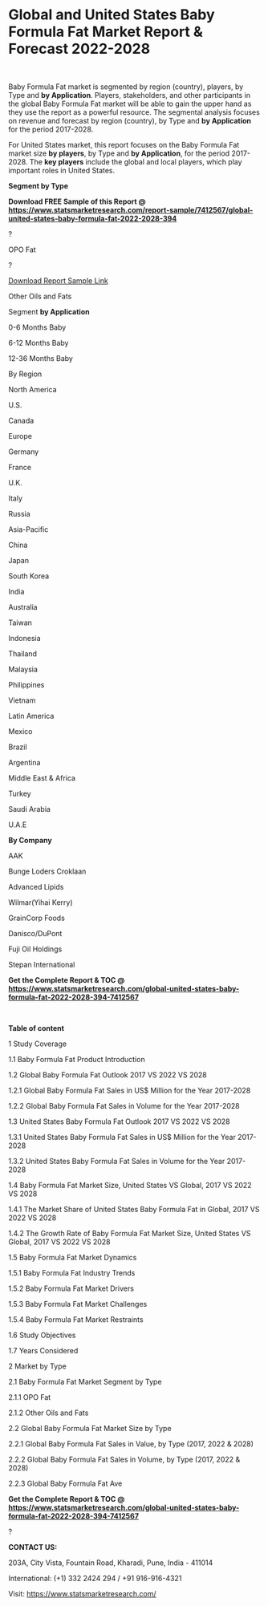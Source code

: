 <h1>Global and United States Baby Formula Fat Market Report & Forecast 2022-2028</h1><br/><p>Baby Formula Fat market is segmented by region (country), players, by Type and <strong>by Application</strong>. Players, stakeholders, and other participants in the global Baby Formula Fat market will be able to gain the upper hand as they use the report as a powerful resource. The segmental analysis focuses on revenue and forecast by region (country), by Type and <strong>by Application</strong> for the period 2017-2028.</p>
 
 
 
 <p>For United States market, this report focuses on the Baby Formula Fat market size <strong>by players</strong>, by Type and <strong>by Application</strong>, for the period 2017-2028. The <strong>key players</strong> include the global and local players, which play important roles in United States.</p>
 
 
 
 <p><strong>Segment by Type</strong></p>
 
 
 
 <div><b>Download FREE Sample of this Report @ <a href="https://www.statsmarketresearch.com/download-free-sample/7412567/global-united-states-baby-formula-fat-2022-2028-394">https://www.statsmarketresearch.com/report-sample/7412567/global-united-states-baby-formula-fat-2022-2028-394</a></b></div>
 
 
 
 <p>? </p>
 
 
 
 <p>OPO Fat</p>
 
 
 
 <p>? </p>
 
 
 
 <p><a href="https://www.statsmarketresearch.com/download-free-sample/7412567/global-united-states-baby-formula-fat-2022-2028-394">Download Report Sample Link</a></p>
 
 
 
 <p>Other Oils and Fats</p>
 
 
 
 <p>Segment <strong>by Application</strong></p>
 
 
 
 <p>0-6 Months Baby</p>
 
 
 
 <p>6-12 Months Baby</p>
 
 
 
 <p>12-36 Months Baby</p>
 
 
 
 <p>By Region</p>
 
 
 
 <p>North America</p>
 
 
 
 <p>U.S.</p>
 
 
 
 <p>Canada</p>
 
 
 
 <p>Europe</p>
 
 
 
 <p>Germany</p>
 
 
 
 <p>France</p>
 
 
 
 <p>U.K.</p>
 
 
 
 <p>Italy</p>
 
 
 
 <p>Russia</p>
 
 
 
 <p>Asia-Pacific</p>
 
 
 
 <p>China</p>
 
 
 
 <p>Japan</p>
 
 
 
 <p>South Korea</p>
 
 
 
 <p>India</p>
 
 
 
 <p>Australia</p>
 
 
 
 <p>Taiwan</p>
 
 
 
 <p>Indonesia</p>
 
 
 
 <p>Thailand</p>
 
 
 
 <p>Malaysia</p>
 
 
 
 <p>Philippines</p>
 
 
 
 <p>Vietnam</p>
 
 
 
 <p>Latin America</p>
 
 
 
 <p>Mexico</p>
 
 
 
 <p>Brazil</p>
 
 
 
 <p>Argentina</p>
 
 
 
 <p>Middle East & Africa</p>
 
 
 
 <p>Turkey</p>
 
 
 
 <p>Saudi Arabia</p>
 
 
 
 <p>U.A.E</p>
 
 
 
 <p><strong>By Company</strong></p>
 
 
 
 <p>AAK</p>
 
 
 
 <p>Bunge Loders Croklaan</p>
 
 
 
 <p>Advanced Lipids</p>
 
 
 
 <p>Wilmar(Yihai Kerry)</p>
 
 
 
 <p>GrainCorp Foods</p>
 
 
 
 <p>Danisco/DuPont</p>
 
 
 
 <p>Fuji Oil Holdings</p>
 
 
 
 <p>Stepan International</p>
 
 
 
 <div><b>Get the Complete Report & TOC @ <a href="https://www.statsmarketresearch.com/global-united-states-baby-formula-fat-2022-2028-394-7412567">https://www.statsmarketresearch.com/global-united-states-baby-formula-fat-2022-2028-394-7412567</a></b></div>
 
 
 
 <p><br />
 
 <b>Table of content</b></p>
 
 
 
 <p>1 Study Coverage<br />
 
 1.1 Baby Formula Fat Product Introduction<br />
 
 1.2 Global Baby Formula Fat Outlook 2017 VS 2022 VS 2028<br />
 
 1.2.1 Global Baby Formula Fat Sales in US$ Million for the Year 2017-2028<br />
 
 1.2.2 Global Baby Formula Fat Sales in Volume for the Year 2017-2028<br />
 
 1.3 United States Baby Formula Fat Outlook 2017 VS 2022 VS 2028<br />
 
 1.3.1 United States Baby Formula Fat Sales in US$ Million for the Year 2017-2028<br />
 
 1.3.2 United States Baby Formula Fat Sales in Volume for the Year 2017-2028<br />
 
 1.4 Baby Formula Fat Market Size, United States VS Global, 2017 VS 2022 VS 2028<br />
 
 1.4.1 The Market Share of United States Baby Formula Fat in Global, 2017 VS 2022 VS 2028<br />
 
 1.4.2 The Growth Rate of Baby Formula Fat Market Size, United States VS Global, 2017 VS 2022 VS 2028<br />
 
 1.5 Baby Formula Fat Market Dynamics<br />
 
 1.5.1 Baby Formula Fat Industry Trends<br />
 
 1.5.2 Baby Formula Fat Market Drivers<br />
 
 1.5.3 Baby Formula Fat Market Challenges<br />
 
 1.5.4 Baby Formula Fat Market Restraints<br />
 
 1.6 Study Objectives<br />
 
 1.7 Years Considered<br />
 
 2 Market by Type<br />
 
 2.1 Baby Formula Fat Market Segment by Type<br />
 
 2.1.1 OPO Fat<br />
 
 2.1.2 Other Oils and Fats<br />
 
 2.2 Global Baby Formula Fat Market Size by Type<br />
 
 2.2.1 Global Baby Formula Fat Sales in Value, by Type (2017, 2022 & 2028)<br />
 
 2.2.2 Global Baby Formula Fat Sales in Volume, by Type (2017, 2022 & 2028)<br />
 
 2.2.3 Global Baby Formula Fat Ave</p>
 
 
 
 <div><b>Get the Complete Report & TOC @ <a href="https://www.statsmarketresearch.com/global-united-states-baby-formula-fat-2022-2028-394-7412567">https://www.statsmarketresearch.com/global-united-states-baby-formula-fat-2022-2028-394-7412567</a></b></div>
 
 
 
 <p>? </p>
 
 
 
 <p><b>CONTACT US:</b><br />
 
 203A, City Vista, Fountain Road, Kharadi, Pune, India - 411014<br />
 
 International: (+1) 332 2424 294 / +91 916-916-4321<br />
 
 Visit: <a href="https://www.statsmarketresearch.com/">https://www.statsmarketresearch.com/</a></p>